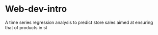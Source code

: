 # Web-dev-intro
A time series regression analysis to predict store sales aimed at ensuring that of products in st
